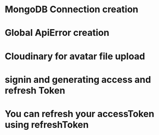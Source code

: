 # MongoDB Connection creation

# Global ApiError creation

# Cloudinary for avatar file upload

# signin and generating access and refresh Token

# You can refresh your accessToken using refreshToken
